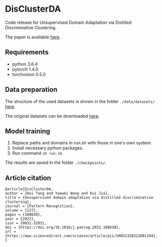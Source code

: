 # DisClusterDA
Code release for Unsupervised Domain Adaptation via Distilled Discriminative Clustering.

The paper is available [here](https://authors.elsevier.com/a/1elDO77nKgiag).

## Requirements
- python 3.6.4
- pytorch 1.4.0
- torchvision 0.5.0

## Data preparation
The structure of the used datasets is shown in the folder `./data/datasets/` [here](https://github.com/huitangtang/ViCatDA). 

The original datasets can be downloaded [here](https://github.com/jindongwang/transferlearning/blob/master/data/dataset.md).

## Model training
1. Replace paths and domains in run.sh with those in one's own system. 
2. Install necessary python packages.
3. Run command `sh run.sh`.

The results are saved in the folder `./checkpoints/`.

## Article citation
```
@article{DisClusterDA,
author = {Hui Tang and Yaowei Wang and Kui Jia},
title = {Unsupervised domain adaptation via distilled discriminative clustering},
journal = {Pattern Recognition},
volume = {127},
pages = {108638},
year = {2022},
issn = {0031-3203},
doi = {https://doi.org/10.1016/j.patcog.2022.108638},
url = {https://www.sciencedirect.com/science/article/pii/S0031320322001194},
}
```
